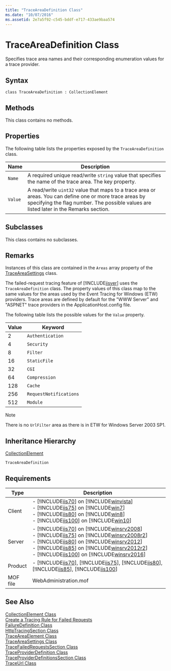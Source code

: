 ```yaml
---
title: "TraceAreaDefinition Class"
ms.date: "10/07/2016"
ms.assetid: 2e7a5f92-c545-bddf-e717-433ae9baa574
---
```

# TraceAreaDefinition Class

Specifies trace area names and their corresponding enumeration values for a trace provider.  
  
## Syntax  
  
```vbs  
class TraceAreaDefinition : CollectionElement  
```  
  
## Methods  

 This class contains no methods.  
  
## Properties  

 The following table lists the properties exposed by the `TraceAreaDefinition` class.  
  
|Name|Description|  
|----------|-----------------|  
|`Name`|A required unique read/write `string` value that specifies the name of the trace area. The key property.|  
|`Value`|A read/write `uint32` value that maps to a trace area or areas. You can define one or more trace areas by specifying the flag number. The possible values are listed later in the Remarks section.|  
  
## Subclasses  

 This class contains no subclasses.  
  
## Remarks  

 Instances of this class are contained in the `Areas` array property of the [TraceAreaSettings](../wmi-provider/traceareasettings-class.md) class.  
  
 The failed-request tracing feature of [!INCLUDE[iisver](../wmi-provider/includes/iisver-md.md)] uses the `TraceAreaDefinition` class. The property values of this class map to the same values for the areas used by the Event Tracing for Windows (ETW) providers. Trace areas are defined by default for the "WWW Server" and "ASPNET" trace providers in the ApplicationHost.config file.  
  
 The following table lists the possible values for the `Value` property.  
  
|Value|Keyword|  
|-----------|-------------|  
|2|`Authentication`|  
|4|`Security`|  
|8|`Filter`|  
|16|`StaticFile`|  
|32|`CGI`|  
|64|`Compression`|  
|128|`Cache`|  
|256|`RequestNotifications`|  
|512|`Module`|  
  
> [!NOTE]
>  There is no `UrlFilter` area as there is in ETW for Windows Server 2003 SP1.  
  
## Inheritance Hierarchy  

 [CollectionElement](../wmi-provider/collectionelement-class.md)  
  
 `TraceAreaDefinition`  
  
## Requirements  
  
|Type|Description|  
|----------|-----------------|  
|Client|-   [!INCLUDE[iis70](../wmi-provider/includes/iis70-md.md)] on [!INCLUDE[winvista](../wmi-provider/includes/winvista-md.md)]<br />-   [!INCLUDE[iis75](../wmi-provider/includes/iis75-md.md)] on [!INCLUDE[win7](../wmi-provider/includes/win7-md.md)]<br />-   [!INCLUDE[iis80](../wmi-provider/includes/iis80-md.md)] on [!INCLUDE[win8](../wmi-provider/includes/win8-md.md)]<br />-   [!INCLUDE[iis100](../wmi-provider/includes/iis100-md.md)] on [!INCLUDE[win10](../wmi-provider/includes/win10-md.md)]|  
|Server|-   [!INCLUDE[iis70](../wmi-provider/includes/iis70-md.md)] on [!INCLUDE[winsrv2008](../wmi-provider/includes/winsrv2008-md.md)]<br />-   [!INCLUDE[iis75](../wmi-provider/includes/iis75-md.md)] on [!INCLUDE[winsrv2008r2](../wmi-provider/includes/winsrv2008r2-md.md)]<br />-   [!INCLUDE[iis80](../wmi-provider/includes/iis80-md.md)] on [!INCLUDE[winsrv2012](../wmi-provider/includes/winsrv2012-md.md)]<br />-   [!INCLUDE[iis85](../wmi-provider/includes/iis85-md.md)] on [!INCLUDE[winsrv2012r2](../wmi-provider/includes/winsrv2012r2-md.md)]<br />-   [!INCLUDE[iis100](../wmi-provider/includes/iis100-md.md)] on [!INCLUDE[winsrv2016](../wmi-provider/includes/winsrv2016-md.md)]|  
|Product|-   [!INCLUDE[iis70](../wmi-provider/includes/iis70-md.md)], [!INCLUDE[iis75](../wmi-provider/includes/iis75-md.md)], [!INCLUDE[iis80](../wmi-provider/includes/iis80-md.md)], [!INCLUDE[iis85](../wmi-provider/includes/iis85-md.md)], [!INCLUDE[iis100](../wmi-provider/includes/iis100-md.md)]|  
|MOF file|WebAdministration.mof|  
  
## See Also  

 [CollectionElement Class](../wmi-provider/collectionelement-class.md)   
 [Create a Tracing Rule for Failed Requests](https://go.microsoft.com/fwlink/?LinkId=64723)   
 [FailureDefinition Class](../wmi-provider/failuredefinition-class.md)   
 [HttpTracingSection Class](../wmi-provider/httptracingsection-class.md)   
 [TraceAreaElement Class](../wmi-provider/traceareaelement-class.md)   
 [TraceAreaSettings Class](../wmi-provider/traceareasettings-class.md)   
 [TraceFailedRequestsSection Class](../wmi-provider/tracefailedrequestssection-class.md)   
 [TraceProviderDefinition Class](../wmi-provider/traceproviderdefinition-class.md)   
 [TraceProviderDefinitionsSection Class](../wmi-provider/traceproviderdefinitionssection-class.md)   
 [TraceUrl Class](../wmi-provider/traceurl-class.md)
